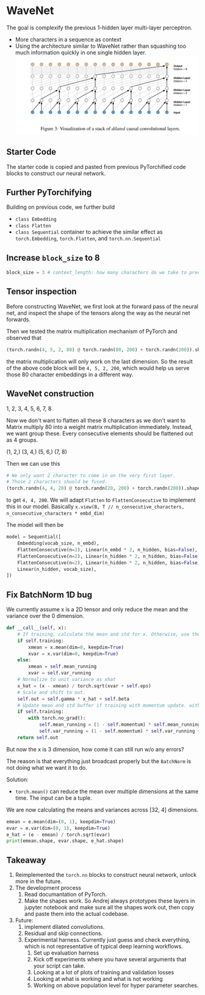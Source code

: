 # WaveNet
The goal is complexify the previous 1-hidden layer multi-layer perceptron.
* More characters in a sequence as context
* Using the architecture similar to WaveNet rather than squashing too much information quickly in one single hidden layer.
![](./figures/WaveNet.png)

## Starter Code
The starter code is copied and pasted from previous PyTorchified code blocks to construct our neural network.

## Further PyTorchifying
Building on previous code, we further build 
* `class Embedding`
* `class Flatten`
* `class Sequential` container
to achieve the similar effect as `torch.Embedding`, `torch.Flatten`, and `torch.nn.Sequential`

## Increase `block_size` to 8
```python
block_size = 3 # context_length: how many characters do we take to predict the next one?
```

## Tensor inspection
Before constructing WaveNet, we first look at the forward pass of the neural net, and inspect the shape of the tensors along the way as the neural net forwards.

Then we tested the matrix multiplication mechanism of PyTorch and observed that
```python
(torch.randn(4, 5, 2, 80) @ torch.randn(80, 200) + torch.randn(200)).shape
```
the matrix multiplication will only work on the last dimension. So the result of the above code block will be `4, 5, 2, 200`, which would help us serve those 80 character embeddings in a different way.

## WaveNet construction
1, 2, 3, 4, 5, 6, 7, 8

Now we don't want to flatten all these 8 characters as we don't want to Matrix multiply 80 into a weight matrix multiplication immediately. Instead, we want group these. Every consecutive elements should be flattened out as 4 groups.

(1, 2,) (3, 4,) (5, 6,) (7, 8)

Then we can use this
```python
# We only want 2 character to come in on the very first layer.
# Those 2 characters shuold be fused.
(torch.randn(4, 4, 20) @ torch.randn(20, 200) + torch.randn(200)).shape
```
to get `4, 4, 200`. We will adapt `Flatten` to `FlattenConsecutive` to implement this in our model. Basically `x.view(B, T // n_consecutive_characters, n_consecutive_characters * embd_dim)`

The model will then be
```python
model = Sequential([
    Embedding(vocab_size, n_embd), 
    FlattenConsecutive(n=2), Linear(n_embd * 2, n_hidden, bias=False), BatchNorm1D(n_hidden), Tanh(),
    FlattenConsecutive(n=2), Linear(n_hidden * 2, n_hidden, bias=False), BatchNorm1D(n_hidden), Tanh(),
    FlattenConsecutive(n=2), Linear(n_hidden * 2, n_hidden, bias=False), BatchNorm1D(n_hidden), Tanh(),
    Linear(n_hidden, vocab_size),
])
```

## Fix BatchNorm 1D bug
We currently assume x is a 2D tensor and only reduce the mean and the variance over the 0 dimension.
```python
def __call__(self, x):
    # If training, calculate the mean and std for x. Otherwise, use the buffer
    if self.training:
        xmean = x.mean(dim=0, keepdim=True)
        xvar = x.var(dim=0, keepdim=True)
    else:
        xmean = self.mean_running
        xvar = self.var_running
    # Normalize to unit variance as xhat
    x_hat = (x - xmean) / torch.sqrt(xvar + self.eps)
    # Scale and shift to out.
    self.out = self.gamma * x_hat + self.beta
    # Update mean and std buffer if training with momentum update. without grad.
    if self.training:
        with torch.no_grad():
            self.mean_running = (1 - self.momentum) * self.mean_running + self.momentum * xmean
            self.var_running = (1 - self.momentum) * self.var_running + self.momentum * xvar
    return self.out
```
But now the x is 3 dimension, how come it can still run w/o any errors?

The reason is that everything just broadcast properly but the `BatchNorm` is not doing what we want it to do.

Solution:
* `torch.mean()` can reduce the mean over multiple dimensions at the same time. The input can be a tuple.

We are now calculating the means and variances across [32, 4] dimensions.

```python
emean = e.mean(dim=(0, 1), keepdim=True)
evar = e.var(dim=(0, 1), keepdim=True)
e_hat = (e - emean) / torch.sqrt(evar)
print(emean.shape, evar.shape, e_hat.shape)
```

## Takeaway
1. Reimplemented the `torch.nn` blocks to construct neural network, unlock more in the future.
2. The development process
    1. Read documantation of PyTorch.
    2. Make the shapes work. So Andrej always prototypes these layers in jupyter notebook and make sure all the shapes work out, then copy and paste them into the actual codebase.
3. Future: 
    1. implement dilated convolutions.
    2. Residual and skip connections.
    3. Experimental harness. Currently just guess and check everything, which is not representative of typical deep learning workflows.
        1. Set up evaluation harness
        2. Kick off experiments where you have several arguments that your script can take.
        3. Looking at a lot of plots of training and validation losses
        4. Looking at what is working and what is not working
        5. Working on above population level for hyper parameter searches.